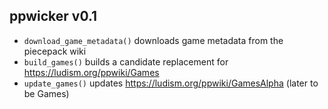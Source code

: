ppwicker v0.1
-------------

* `download_game_metadata()` downloads game metadata from the piecepack wiki
* `build_games()` builds a candidate replacement for https://ludism.org/ppwiki/Games
* `update_games()` updates https://ludism.org/ppwiki/GamesAlpha (later to be Games)
